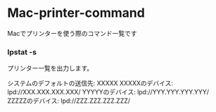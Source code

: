 # Mac-printer-command
Macでプリンターを使う際のコマンド一覧です

### lpstat -s
プリンター一覧を出力します。

システムのデフォルトの送信先: XXXXX
XXXXXのデバイス: lpd://XXX.XXX.XXX.XXX/
YYYYYのデバイス: lpd://YYY.YYY.YYY.YYY/
ZZZZZのデバイス: lpd://ZZZ.ZZZ.ZZZ.ZZZ/

